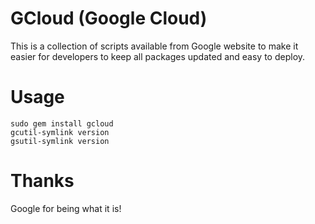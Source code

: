GCloud (Google Cloud)
=====================

This is a collection of scripts available from Google website to make
it easier for developers to keep all packages updated and easy to deploy.

Usage
=====

	sudo gem install gcloud
	gcutil-symlink version
	gsutil-symlink version

Thanks
======

Google for being what it is!
